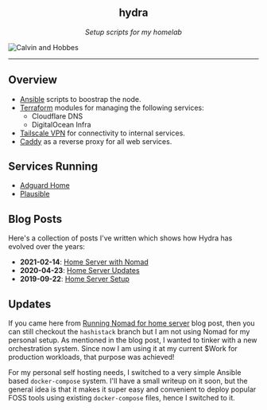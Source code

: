 <!-- PROJECT LOGO -->
<br />
<p align="center">
  <h2 align="center">hydra</h2>
  <p align="center">
<i>Setup scripts for my homelab</i>
  </p>
  <img src="docs/calvin.jpg" alt="Calvin and Hobbes">
</p>

---

## Overview

- [Ansible](https://www.ansible.com/) scripts to boostrap the node.
- [Terraform](https://www.terraform.io/) modules for managing the following services:
  - Cloudflare DNS
  - DigitalOcean Infra
- [Tailscale VPN](https://tailscale.com/) for connectivity to internal services.
- [Caddy](https://caddyserver.com/) as a reverse proxy for all web services.

## Services Running

- [Adguard Home](https://github.com/AdguardTeam/AdGuardHome)
- [Plausible](https://plausible.io/)

## Blog Posts

Here's a collection of posts I've written which shows how Hydra has evolved over the years:

- **2021-02-14**: [Home Server with Nomad](https://mrkaran.dev/posts/home-server-nomad/)
- **2020-04-23**: [Home Server Updates](https://mrkaran.dev/posts/home-server-updates/)
- **2019-09-22**: [Home Server Setup](https://mrkaran.dev/posts/home-server-setup/)

## Updates

If you came here from [Running Nomad for home server](https://mrkaran.dev/posts/home-server-nomad/) blog post, then you can still checkout the `hashistack` branch but I am not using Nomad for my personal setup. As mentioned in the blog post, I wanted to tinker with a new orchestration system. Since now I am using it at my current $Work for production workloads, that purpose was achieved!

For my personal self hosting needs, I switched to a very simple Ansible based `docker-compose` system. I'll have a small writeup on it soon, but the general idea is that it makes it super easy and convenient to deploy popular FOSS tools using existing `docker-compose` files, hence I switched to it.
